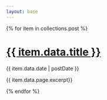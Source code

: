 ```yaml
---
layout: base
---
```

{% for item in collections.post %}
<h1 class="text-blue-600"><a href="{{ item.url }}">{{ item.data.title }}</a></h1>
<p class="text-sm">{{ item.data.date | postDate }}</p>
<p class="my-4">{{ item.data.page.excerpt}}</p>
{% endfor %}

